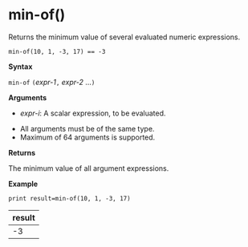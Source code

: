 # min-of()

Returns the minimum value of several evaluated numeric expressions.

    min-of(10, 1, -3, 17) == -3

**Syntax**

`min-of` `(`*expr-1*`,` *expr-2* ...`)`

**Arguments**

* *expr-i*: A scalar expression, to be evaluated.

- All arguments must be of the same type.
- Maximum of 64 arguments is supported.

**Returns**

The minimum value of all argument expressions.

**Example**

```kusto
print result=min-of(10, 1, -3, 17) 
```

|result|
|---|
|-3|


